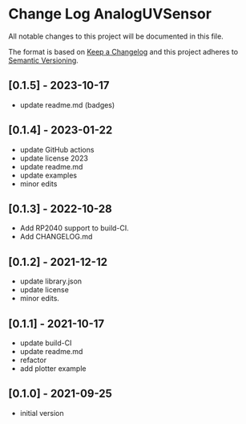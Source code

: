 # Change Log AnalogUVSensor

All notable changes to this project will be documented in this file.

The format is based on [Keep a Changelog](http://keepachangelog.com/)
and this project adheres to [Semantic Versioning](http://semver.org/).


## [0.1.5] - 2023-10-17
- update readme.md (badges)


## [0.1.4] - 2023-01-22
- update GitHub actions
- update license 2023
- update readme.md
- update examples
- minor edits

## [0.1.3] - 2022-10-28
- Add RP2040 support to build-CI.
- Add CHANGELOG.md

## [0.1.2] - 2021-12-12
- update library.json
- update license
- minor edits.

## [0.1.1] - 2021-10-17
- update build-CI
- update readme.md
- refactor
- add plotter example

## [0.1.0] - 2021-09-25
- initial version

